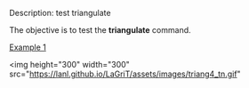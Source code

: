 Description: test triangulate

The objective is to test the **triangulate** command.

[Example 1](description_tri.md)

<img height="300" width="300" src="https://lanl.github.io/LaGriT/assets/images/triang4_tn.gif"
